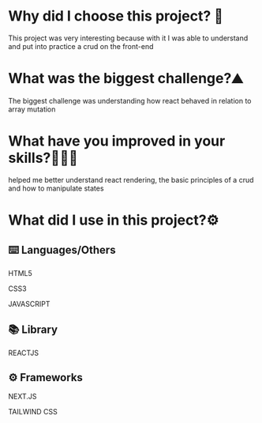 <h1>Why did I choose this project? 📄</h1>
<p>This project was very interesting because with it I was able to understand and put into practice a crud on the front-end</p>

<h1>What was the biggest challenge?⛰️</h1>
<p>The biggest challenge was understanding how react behaved in relation to array mutation</p>

<h1>What have you improved in your skills?👨🏻‍💻</h1>
<p>helped me better understand react rendering, the basic principles of a crud and how to manipulate states</p>

<h1>What did I use in this project?⚙️</h1>
<h2>⌨️ Languages/Others</h2>
<p>HTML5</p>
<p>CSS3</p>
<p>JAVASCRIPT</p>


<h2>📚 Library</h2>
<p>REACTJS</p>

<h2>⚙️ Frameworks</h2>
<p>NEXT.JS</p>
<p>TAILWIND CSS</p>

